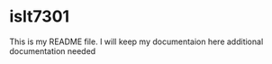 # islt7301

This is my README file. I will keep my documentaion here
additional documentation needed
